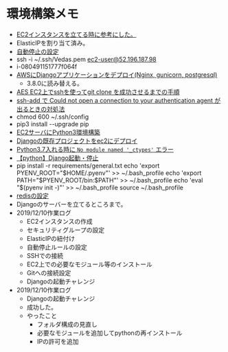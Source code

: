 # 環境構築メモ

- [EC2インスタンスを立てる時に参考にした。](https://qiita.com/gurensouen/items/7382c2d14763436466d2)
- ElasticIPを割り当て済み。
- [自動停止の設定](https://qiita.com/kosuge/items/dfaf7e6586da17818039)
- ssh -i ~/.ssh/Vedas.pem ec2-user@52.196.187.98
- i-080491151777f064f
- [AWSにDjangoアプリケーションをデプロイ(Nginx, gunicorn, postgresql)](https://qiita.com/pokotsun/items/1272479e36c5146c6609)
  - 3.8.0に読み替える。
- [AES EC2上でsshを使ってgit clone を成功させるまでの手順](https://qiita.com/konuma1022/items/986eb58d4b94bef0c0a5)
- [ssh-add で Could not open a connection to your authentication agent が出るときの対処法](https://qiita.com/ytheta/items/cbbd0b833c19784dfa1e)
- chmod 600 ~/.ssh/config
- pip3 install --upgrade pip
- [EC2サーバにPython3環境構築](https://qiita.com/tisk_jdb/items/01bd6ef9209acc3a275f)
- [Djangoの既存プロジェクトをec2にデプロイ](https://qiita.com/kur/items/fb75354ee53671c79614)
- [Python3.7入れる時に `No module named '_ctypes'` エラー](http://saruhei1989.hatenablog.com/entry/2019/04/06/090000)
- [【python】Django起動・停止](https://tokyo-engineer.com/python_django_start_stop/)
- pip install -r requirements/general.txt
echo 'export PYENV_ROOT="$HOME/.pyenv"' >> ~/.bash_profile
echo 'export PATH="$PYENV_ROOT/bin:$PATH"' >> ~/.bash_profile
echo 'eval "$(pyenv init -)"' >> ~/.bash_profile
source ~/.bash_profile
- [redisの設定](https://blog.kotamiyake.me/tech/output-dump-rdb-to-current-directory/)
- Djangoのサーバーを立てるところまで。
- 2019/12/10作業ログ
  - EC2インスタンスの作成
  - セキュリティグループの設定
  - ElasticIPの紐付け
  - 自動停止ルールの設定
  - SSHでの接続
  - EC2上での必要なモジュール等のインストール
  - Gitへの接続設定
  - Djangoの起動チャレンジ
- 2019/12/10作業ログ
  - Djangoの起動チャレンジ
  - 成功した。
  - やったこと
    - フォルダ構成の見直し
    - 必要なモジュールを追加してpythonの再インストール
    - IPの許可を追加